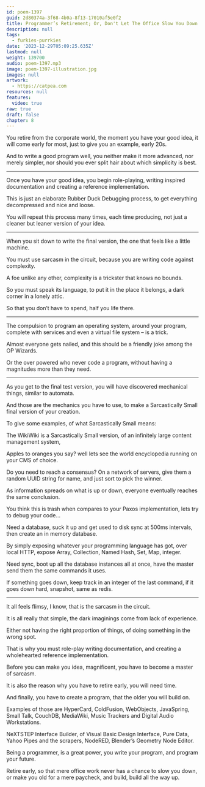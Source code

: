 ```yaml
---
id: poem-1397
guid: 2d80374a-3f68-4b0a-8f13-17010af5e0f2
title: Programmer’s Retirement; Or, Don't Let The Office Slow You Down
description: null
tags:
  - furkies-purrkies
date: '2023-12-29T05:09:25.635Z'
lastmod: null
weight: 139700
audio: poem-1397.mp3
image: poem-1397-illustration.jpg
images: null
artwork:
  - https://catpea.com
resources: null
features:
  video: true
raw: true
draft: false
chapter: 8
---
```


You retire from the corporate world, the moment you have your good idea,
it will come early for most, just to give you an example, early 20s.

And to write a good program well, you neither make it more advanced,
nor merely simpler, nor should you ever split hair about which simplicity is best.

---

Once you have your good idea, you begin role-playing,
writing inspired documentation and creating a reference implementation.

This is just an elaborate Rubber Duck Debugging process,
to get everything decompressed and nice and loose.

You will repeat this process many times,
each time producing, not just a cleaner but leaner version of your idea.

---

When you sit down to write the final version,
the one that feels like a little machine.

You must use sarcasm in the circuit,
because you are writing code against complexity.

A foe unlike any other,
complexity is a trickster that knows no bounds.

So you must speak its language,
to put it in the place it belongs, a dark corner in a lonely attic.

So that you don’t have to spend,
half you life there.

---

The compulsion to program an operating system, around your program,
complete with services and even a virtual file system – is a trick.

Almost everyone gets nailed,
and this should be a friendly joke among the OP Wizards.

Or the over powered who never code a program,
without having a magnitudes more than they need.

---

As you get to the final test version,
you will have discovered mechanical things, similar to automata.

And those are the mechanics you have to use,
to make a Sarcastically Small final version of your creation.

To give some examples,
of what Sarcastically Small means:

The WikiWiki is a Sarcastically Small version,
of an infinitely large content management system,

Apples to oranges you say?
well lets see the world encyclopedia running on your CMS of choice.

Do you need to reach a consensus? On a network of servers,
give them a random UUID  string for name, and just sort to pick the winner.

As information spreads on what is up or down,
everyone eventually reaches the same conclusion.

You think this is trash when compares to your Paxos implementation,
lets try to debug your code…

Need a database, suck it up and get used to disk sync at 500ms intervals,
then create an in memory database.

By simply exposing whatever your programming language has got,
over local HTTP, expose Array, Collection, Named Hash, Set, Map, integer.

Need sync, boot up all the database instances all at once,
have the master send them the same commands it uses.

If something goes down, keep track in an integer of the last command,
if it goes down hard, snapshot, same as redis.

---

It all feels flimsy, I know,
that is the sarcasm in the circuit.

It is all really that simple,
the dark imaginings come from lack of experience.

Either not having the right proportion of things,
of doing something in the wrong spot.

That is why you must role-play writing documentation,
and creating a wholehearted reference implementation.

Before you can make you idea, magnificent,
you have to become a master of sarcasm.

It is also the reason why you have to retire early,
you will need time.

And finally, you have to create a program,
that the older you will build on.

Examples of those are HyperCard, ColdFusion, WebObjects, JavaSpring,
Small Talk, CouchDB, MediaWiki, Music Trackers and Digital Audio Workstations.

NeXTSTEP Interface Builder, of Visual Basic Design Interface,
Pure Data, Yahoo Pipes and the scrapers, NodeRED, Blender’s Geometry Node Editor.

Being a programmer, is a great power,
you write your program, and program your future.

Retire early, so that mere office work never has a chance to slow you down,
or make you old for a mere paycheck, and build, build all the way up.
